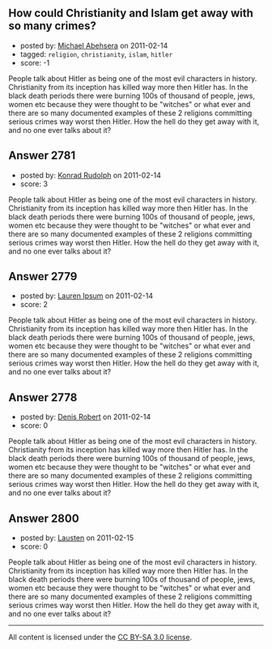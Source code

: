 ## How could Christianity and Islam get away with so many crimes?

- posted by: [Michael Abehsera](https://stackexchange.com/users/-1/1078-michael-abehsera) on 2011-02-14
- tagged: `religion`, `christianity`, `islam`, `hitler`
- score: -1

People talk about Hitler as being one of the most evil characters in history. Christianity from its inception has killed way more then Hitler has. In the black death periods there were burning 100s of thousand of people, jews, women etc because they were thought to be "witches" or what ever and there are so many documented examples of these 2 religions committing serious crimes way worst then Hitler. How the hell do they get away with it, and no one ever talks about it? 


## Answer 2781

- posted by: [Konrad Rudolph](https://stackexchange.com/users/-1/82-konrad-rudolph) on 2011-02-14
- score: 3

People talk about Hitler as being one of the most evil characters in history. Christianity from its inception has killed way more then Hitler has. In the black death periods there were burning 100s of thousand of people, jews, women etc because they were thought to be "witches" or what ever and there are so many documented examples of these 2 religions committing serious crimes way worst then Hitler. How the hell do they get away with it, and no one ever talks about it? 


## Answer 2779

- posted by: [Lauren Ipsum](https://stackexchange.com/users/-1/71-lauren-ipsum) on 2011-02-14
- score: 2

People talk about Hitler as being one of the most evil characters in history. Christianity from its inception has killed way more then Hitler has. In the black death periods there were burning 100s of thousand of people, jews, women etc because they were thought to be "witches" or what ever and there are so many documented examples of these 2 religions committing serious crimes way worst then Hitler. How the hell do they get away with it, and no one ever talks about it? 


## Answer 2778

- posted by: [Denis Robert](https://stackexchange.com/users/-1/122-denis-robert) on 2011-02-14
- score: 0

People talk about Hitler as being one of the most evil characters in history. Christianity from its inception has killed way more then Hitler has. In the black death periods there were burning 100s of thousand of people, jews, women etc because they were thought to be "witches" or what ever and there are so many documented examples of these 2 religions committing serious crimes way worst then Hitler. How the hell do they get away with it, and no one ever talks about it? 


## Answer 2800

- posted by: [Lausten](https://stackexchange.com/users/-1/584-lausten) on 2011-02-15
- score: 0

People talk about Hitler as being one of the most evil characters in history. Christianity from its inception has killed way more then Hitler has. In the black death periods there were burning 100s of thousand of people, jews, women etc because they were thought to be "witches" or what ever and there are so many documented examples of these 2 religions committing serious crimes way worst then Hitler. How the hell do they get away with it, and no one ever talks about it? 



---

All content is licensed under the [CC BY-SA 3.0 license](https://creativecommons.org/licenses/by-sa/3.0/).
